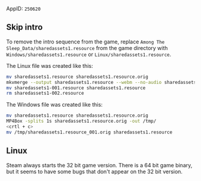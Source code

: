 AppID: `250620`

Skip intro
----------

To remove the intro sequence from the game, replace `Among The Sleep_Data/sharedassets1.resource`
from the game directory with `Windows/sharedassets1.resource` or `Linux/sharedassets1.resource`.

The Linux file was created like this:
``` sh
mv sharedassets1.resource sharedassets1.resource.orig
mkvmerge --output sharedassets1.resource --webm --no-audio sharedassets1.resource.orig --split duration:200ms --split-max-files 1
mv sharedassets1-001.resource sharedassets1.resource
rm sharedassets1-002.resource
```

The Windows file was created like this:
``` sh
mv sharedassets1.resource sharedassets1.resource.orig
MP4Box -splits 1s sharedassets1.resource.orig -out /tmp/
<crtl + c>
mv /tmp/sharedassets1.resource_001.orig sharedassets1.resource
```

Linux
-----

Steam always starts the 32 bit game version.
There is a 64 bit game binary, but it seems to have some bugs that don't appear on the 32 bit version.

